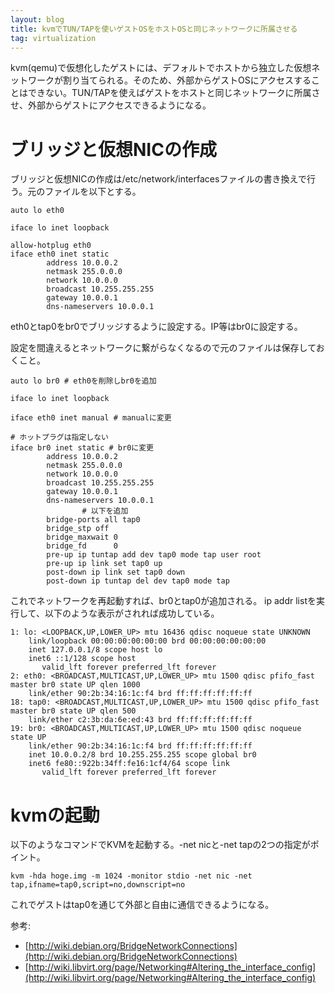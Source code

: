 ```yaml
---
layout: blog
title: kvmでTUN/TAPを使いゲストOSをホストOSと同じネットワークに所属させる
tag: virtualization
---
```




kvm(qemu)で仮想化したゲストには、デフォルトでホストから独立した仮想ネットワークが割り当てられる。そのため、外部からゲストOSにアクセスすることはできない。TUN/TAPを使えばゲストをホストと同じネットワークに所属させ、外部からゲストにアクセスできるようになる。

# ブリッジと仮想NICの作成

ブリッジと仮想NICの作成は/etc/network/interfacesファイルの書き換えで行う。元のファイルを以下とする。

    auto lo eth0
    
    iface lo inet loopback
    
    allow-hotplug eth0
    iface eth0 inet static
            address 10.0.0.2
            netmask 255.0.0.0
            network 10.0.0.0
            broadcast 10.255.255.255
            gateway 10.0.0.1
            dns-nameservers 10.0.0.1


eth0とtap0をbr0でブリッジするように設定する。IP等はbr0に設定する。

設定を間違えるとネットワークに繋がらなくなるので元のファイルは保存しておくこと。

    auto lo br0 # eth0を削除しbr0を追加
    
    iface lo inet loopback
    
    iface eth0 inet manual # manualに変更
    
    # ホットプラグは指定しない
    iface br0 inet static # br0に変更
            address 10.0.0.2
            netmask 255.0.0.0
            network 10.0.0.0
            broadcast 10.255.255.255
            gateway 10.0.0.1
            dns-nameservers 10.0.0.1
    				# 以下を追加
            bridge-ports all tap0
            bridge_stp off
            bridge_maxwait 0
            bridge_fd      0
            pre-up ip tuntap add dev tap0 mode tap user root
            pre-up ip link set tap0 up
            post-down ip link set tap0 down
            post-down ip tuntap del dev tap0 mode tap

これでネットワークを再起動すれば、br0とtap0が追加される。
ip addr listを実行して、以下のような表示がされれば成功している。

    1: lo: <LOOPBACK,UP,LOWER_UP> mtu 16436 qdisc noqueue state UNKNOWN 
        link/loopback 00:00:00:00:00:00 brd 00:00:00:00:00:00
        inet 127.0.0.1/8 scope host lo
        inet6 ::1/128 scope host 
           valid_lft forever preferred_lft forever
    2: eth0: <BROADCAST,MULTICAST,UP,LOWER_UP> mtu 1500 qdisc pfifo_fast master br0 state UP qlen 1000
        link/ether 90:2b:34:16:1c:f4 brd ff:ff:ff:ff:ff:ff
    18: tap0: <BROADCAST,MULTICAST,UP,LOWER_UP> mtu 1500 qdisc pfifo_fast master br0 state UP qlen 500
        link/ether c2:3b:da:6e:ed:43 brd ff:ff:ff:ff:ff:ff
    19: br0: <BROADCAST,MULTICAST,UP,LOWER_UP> mtu 1500 qdisc noqueue state UP 
        link/ether 90:2b:34:16:1c:f4 brd ff:ff:ff:ff:ff:ff
        inet 10.0.0.2/8 brd 10.255.255.255 scope global br0
        inet6 fe80::922b:34ff:fe16:1cf4/64 scope link 
           valid_lft forever preferred_lft forever

# kvmの起動

以下のようなコマンドでKVMを起動する。-net nicと-net tapの2つの指定がポイント。

    kvm -hda hoge.img -m 1024 -monitor stdio -net nic -net tap,ifname=tap0,script=no,downscript=no

これでゲストはtap0を通じて外部と自由に通信できるようになる。

参考:  
- [http://wiki.debian.org/BridgeNetworkConnections](http://wiki.debian.org/BridgeNetworkConnections)
- [http://wiki.libvirt.org/page/Networking#Altering_the_interface_config](http://wiki.libvirt.org/page/Networking#Altering_the_interface_config)

